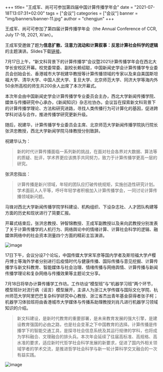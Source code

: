 +++
title= "王成军、尚可可参加第四届中国计算传播学年会"
date = "2021-07-18T13:07:31+02:00"
tags = ["会议"]
categories = ["会议"]
banner = "img/banners/banner-11.jpg"
author = "chengjun"
+++

王成军、尚可可参加了第四届计算传播学年会（the Annual Conference of CCR, July 17-18, 2021, Xi’an）。

王成军受邀做了题为**信息扩散、注意力流动和计算叙事：反思计算社会科学的逻辑**的主题演讲。Slides下载[链接](https://github.com/chengjun/thresholdbook)。

7月17日上午，“新文科背景下的计算传播学”会议暨2021计算传播学年会在西北大学长安校区开幕。校党委常委、副校长赖绍聪，中国新闻史学会计算传播学专业委员会创始会长、香港城市大学祝建华教授等计算传播领域的专家以及来自美国斯坦福大学、清华大学、中国人民大学、复旦大学、北京师范大学、同济大学等海内外50余所高校的师生共200余人出席了本次开幕式。

本次年会由中国新闻史学会计算传播学专业委员会主办，西北大学新闻传播学院、媒体与传播研究中心承办，《新闻知识》杂志社协办。会议旨在探索新文科背景下的计算传播学理论、方法和研究进路，寻找人类传播行为可计算化的基因，促进跨学科对话与合作，推进传播学研究更新升级。

随后，祝建华，计算传播学专业委员会主席、北京师范大学新闻传播学院执行院长张洪忠教授，西北大学新闻学院马锋教授分别致辞。

祝建华认为：

> 新的时代计算传播面临一系列新的挑战，在面对社会各界对大数据、算法等的质疑、批评，学术界更应该携手共同努力，致力于计算传播学更高一层的研究。

张洪忠指出：

> 计算传播是新兴领域，年轻的团队应打破传统规矩，实施创造性研究计划。学术面前人人平等，呼吁年轻学者积极加入计算传播学会，一同讨论计算传播领域新问题。

马锋对西北大学新闻传播学院学科建设、机构组织、下设杂志社、人才团队构建等方面的历史和现状进行了简要汇报。

开幕式结束后，张洪忠教授、钟智锦教授、王成军副教授以及来向武教授分别发表了关于计算传播学的人机行为、网络舆论中的情绪计算、计算社会科学的逻辑、融媒体网络中的社会资本测量四个方面的精彩主旨演讲。

![image](https://user-images.githubusercontent.com/543384/130791867-51498c30-9daf-4a50-85a3-ec3848793788.png)


17日下午，会议分设7个论坛，中国传媒大学宋军彦等国内学者及斯坦福大学卢樱丹博士等海外学者分别进行后疫情时代与健康传播、国际传播与意见挖掘、计算传播学与新文科教育、智能媒体与社会治理、情绪传播与网络舆情、计算传播与新闻传播学理论和复杂网络与传播效果等主题论文分享。

7月18日将举办计算传播学工作坊。工作坊设“模型班”与“机器学习班”两个环节，模型班针对流行病（谣言）模型展开，主讲人为浙江大学传媒与国际文化学院、杭州师范大学阿里巴巴复杂科学研究中心教授、浙江省杰出青年基金获得者张子柯；机器学习体验班将由香港城市大学媒体与传播系助理教授刘肖凡进行机器学习领域知识的介绍。

> 新文科建设，是新时代教育的重要部署，是未来教育发展的强大引擎，是建设教育强国的必由之路，也是社会变革之下中国教育的选择。计算传播是传播学下的智能交通工具，是探寻社会信息系统及其运行规律的学科，也将成为学科融合、文理融合的排头兵。本次年会延续了往届高标准、高规格、高水准的要求，适应新时代哲学社会科学发展的新要求，促进了国内外相关领域学者的学术交流，是推进哲学社会科学与新一轮计算科学交叉融合的一次有益实践。

![image](https://user-images.githubusercontent.com/543384/130791889-49b59212-a775-4399-8840-083c8e2dd413.png)

